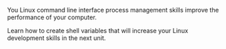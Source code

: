 You Linux command line interface process management skills improve the performance of your computer.

Learn how to create shell variables that will increase your Linux development skills in the next unit.